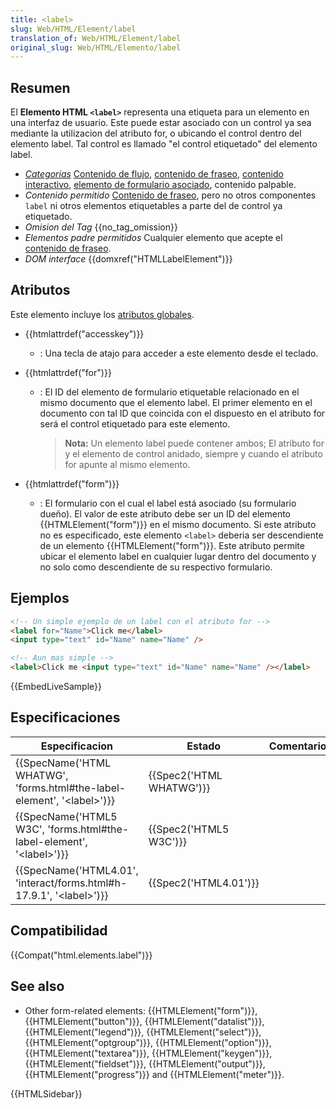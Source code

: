```yaml
---
title: <label>
slug: Web/HTML/Element/label
translation_of: Web/HTML/Element/label
original_slug: Web/HTML/Elemento/label
---
```


## Resumen

El **Elemento HTML `<label>`** representa una etiqueta para un elemento en una interfaz de usuario. Este puede estar asociado con un control ya sea mediante la utilizacion del atributo for, o ubicando el control dentro del elemento label. Tal control es llamado "el control etiquetado" del elemento label.

- _[Categorias](/es/docs/Web/HTML/Content_categories)_ [Contenido de flujo](/es/docs/Web/HTML/Content_categories#Flow_content), [contenido de fraseo](/es/docs/Web/HTML/Content_categories#Phrasing_content), [contenido interactivo](/es/docs/Web/HTML/Content_categories#Interactive_content), [elemento de formulario asociado](/es/docs/Web/HTML/Content_categories#Form-associated_content), contenido palpable.
- _Contenido permitido_ [Contenido de fraseo](/es/docs/Web/HTML/Content_categories#Phrasing_content), pero no otros componentes `label` ni otros elementos etiquetables a parte del de control ya etiquetado.
- _Omision del Tag_ {{no_tag_omission}}
- _Elementos padre permitidos_ Cualquier elemento que acepte el [contenido de fraseo](/es/docs/Web/HTML/Content_categories#Phrasing_content).
- _DOM interface_ {{domxref("HTMLLabelElement")}}

## Atributos

Este elemento incluye los [atributos globales](/es/docs/Web/HTML/Global_attributes).

- {{htmlattrdef("accesskey")}}
  - : Una tecla de atajo para acceder a este elemento desde el teclado.
- {{htmlattrdef("for")}}

  - : El ID del elemento de formulario etiquetable relacionado en el mismo documento que el elemento label. El primer elemento en el documento con tal ID que coincida con el dispuesto en el atributo for será el control etiquetado para este elemento.

    > **Nota:** Un elemento label puede contener ambos; El atributo for y el elemento de control anidado, siempre y cuando el atributo for apunte al mismo elemento.

- {{htmlattrdef("form")}}
  - : El formulario con el cual el label está asociado (su formulario dueño). El valor de este atributo debe ser un ID del elemento {{HTMLElement("form")}} en el mismo documento. Si este atributo no es especificado, este elemento `<label>` deberia ser descendiente de un elemento {{HTMLElement("form")}}. Este atributo permite ubicar el elemento label en cualquier lugar dentro del documento y no solo como descendiente de su respectivo formulario.

## Ejemplos

```html
<!-- Un simple ejemplo de un label con el atributo for -->
<label for="Name">Click me</label>
<input type="text" id="Name" name="Name" />

<!-- Aun mas simple -->
<label>Click me <input type="text" id="Name" name="Name" /></label>
```

{{EmbedLiveSample}}

## Especificaciones

| Especificacion                                                                                       | Estado                           | Comentario |
| ---------------------------------------------------------------------------------------------------- | -------------------------------- | ---------- |
| {{SpecName('HTML WHATWG', 'forms.html#the-label-element', '&lt;label&gt;')}} | {{Spec2('HTML WHATWG')}} |            |
| {{SpecName('HTML5 W3C', 'forms.html#the-label-element', '&lt;label&gt;')}} | {{Spec2('HTML5 W3C')}}     |            |
| {{SpecName('HTML4.01', 'interact/forms.html#h-17.9.1', '&lt;label&gt;')}}     | {{Spec2('HTML4.01')}}     |            |

## Compatibilidad

{{Compat("html.elements.label")}}

## See also

- Other form-related elements: {{HTMLElement("form")}}, {{HTMLElement("button")}}, {{HTMLElement("datalist")}}, {{HTMLElement("legend")}}, {{HTMLElement("select")}}, {{HTMLElement("optgroup")}}, {{HTMLElement("option")}}, {{HTMLElement("textarea")}}, {{HTMLElement("keygen")}}, {{HTMLElement("fieldset")}}, {{HTMLElement("output")}}, {{HTMLElement("progress")}} and {{HTMLElement("meter")}}.

{{HTMLSidebar}}
